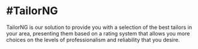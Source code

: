 # #TailorNG

TailorNG is our solution to provide you with a selection of the best tailors in your area, presenting them based on a rating system that allows you more choices on the levels of professionalism and reliability that you desire.
